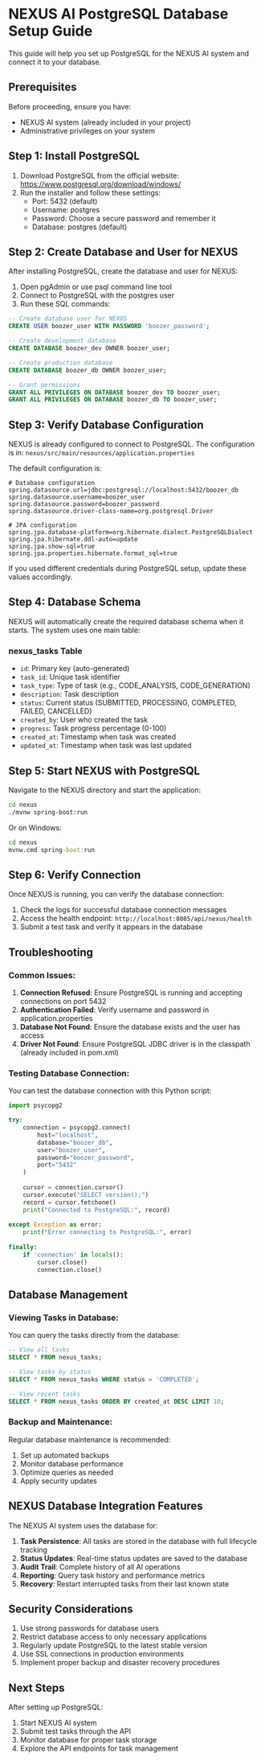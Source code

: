 # NEXUS AI PostgreSQL Database Setup Guide

This guide will help you set up PostgreSQL for the NEXUS AI system and connect it to your database.

## Prerequisites

Before proceeding, ensure you have:
- NEXUS AI system (already included in your project)
- Administrative privileges on your system

## Step 1: Install PostgreSQL

1. Download PostgreSQL from the official website: https://www.postgresql.org/download/windows/
2. Run the installer and follow these settings:
   - Port: 5432 (default)
   - Username: postgres
   - Password: Choose a secure password and remember it
   - Database: postgres (default)

## Step 2: Create Database and User for NEXUS

After installing PostgreSQL, create the database and user for NEXUS:

1. Open pgAdmin or use psql command line tool
2. Connect to PostgreSQL with the postgres user
3. Run these SQL commands:

```sql
-- Create database user for NEXUS
CREATE USER boozer_user WITH PASSWORD 'boozer_password';

-- Create development database  
CREATE DATABASE boozer_dev OWNER boozer_user;

-- Create production database
CREATE DATABASE boozer_db OWNER boozer_user;

-- Grant permissions
GRANT ALL PRIVILEGES ON DATABASE boozer_dev TO boozer_user;
GRANT ALL PRIVILEGES ON DATABASE boozer_db TO boozer_user;
```

## Step 3: Verify Database Configuration

NEXUS is already configured to connect to PostgreSQL. The configuration is in:
`nexus/src/main/resources/application.properties`

The default configuration is:
```properties
# Database configuration
spring.datasource.url=jdbc:postgresql://localhost:5432/boozer_db
spring.datasource.username=boozer_user
spring.datasource.password=boozer_password
spring.datasource.driver-class-name=org.postgresql.Driver

# JPA configuration
spring.jpa.database-platform=org.hibernate.dialect.PostgreSQLDialect
spring.jpa.hibernate.ddl-auto=update
spring.jpa.show-sql=true
spring.jpa.properties.hibernate.format_sql=true
```

If you used different credentials during PostgreSQL setup, update these values accordingly.

## Step 4: Database Schema

NEXUS will automatically create the required database schema when it starts. The system uses one main table:

### nexus_tasks Table
- `id`: Primary key (auto-generated)
- `task_id`: Unique task identifier
- `task_type`: Type of task (e.g., CODE_ANALYSIS, CODE_GENERATION)
- `description`: Task description
- `status`: Current status (SUBMITTED, PROCESSING, COMPLETED, FAILED, CANCELLED)
- `created_by`: User who created the task
- `progress`: Task progress percentage (0-100)
- `created_at`: Timestamp when task was created
- `updated_at`: Timestamp when task was last updated

## Step 5: Start NEXUS with PostgreSQL

Navigate to the NEXUS directory and start the application:

```bash
cd nexus
./mvnw spring-boot:run
```

Or on Windows:
```cmd
cd nexus
mvnw.cmd spring-boot:run
```

## Step 6: Verify Connection

Once NEXUS is running, you can verify the database connection:

1. Check the logs for successful database connection messages
2. Access the health endpoint: `http://localhost:8085/api/nexus/health`
3. Submit a test task and verify it appears in the database

## Troubleshooting

### Common Issues:

1. **Connection Refused**: Ensure PostgreSQL is running and accepting connections on port 5432
2. **Authentication Failed**: Verify username and password in application.properties
3. **Database Not Found**: Ensure the database exists and the user has access
4. **Driver Not Found**: Ensure PostgreSQL JDBC driver is in the classpath (already included in pom.xml)

### Testing Database Connection:

You can test the database connection with this Python script:

```python
import psycopg2

try:
    connection = psycopg2.connect(
        host="localhost",
        database="boozer_db",
        user="boozer_user",
        password="boozer_password",
        port="5432"
    )
    
    cursor = connection.cursor()
    cursor.execute("SELECT version();")
    record = cursor.fetchone()
    print("Connected to PostgreSQL:", record)
    
except Exception as error:
    print("Error connecting to PostgreSQL:", error)
    
finally:
    if 'connection' in locals():
        cursor.close()
        connection.close()
```

## Database Management

### Viewing Tasks in Database:

You can query the tasks directly from the database:

```sql
-- View all tasks
SELECT * FROM nexus_tasks;

-- View tasks by status
SELECT * FROM nexus_tasks WHERE status = 'COMPLETED';

-- View recent tasks
SELECT * FROM nexus_tasks ORDER BY created_at DESC LIMIT 10;
```

### Backup and Maintenance:

Regular database maintenance is recommended:
1. Set up automated backups
2. Monitor database performance
3. Optimize queries as needed
4. Apply security updates

## NEXUS Database Integration Features

The NEXUS AI system uses the database for:

1. **Task Persistence**: All tasks are stored in the database with full lifecycle tracking
2. **Status Updates**: Real-time status updates are saved to the database
3. **Audit Trail**: Complete history of all AI operations
4. **Reporting**: Query task history and performance metrics
5. **Recovery**: Restart interrupted tasks from their last known state

## Security Considerations

1. Use strong passwords for database users
2. Restrict database access to only necessary applications
3. Regularly update PostgreSQL to the latest stable version
4. Use SSL connections in production environments
5. Implement proper backup and disaster recovery procedures

## Next Steps

After setting up PostgreSQL:
1. Start NEXUS AI system
2. Submit test tasks through the API
3. Monitor database for proper task storage
4. Explore the API endpoints for task management